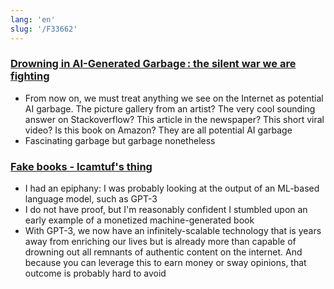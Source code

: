 ```yaml
---
lang: 'en'
slug: '/F33662'
---
```


### [Drowning in AI-Generated Garbage : the silent war we are fighting](https://ploum.net/2022-12-05-drowning-in-ai-generated-garbage.html)

- From now on, we must treat anything we see on the Internet as potential AI garbage. The picture gallery from an artist? The very cool sounding answer on Stackoverflow? This article in the newspaper? This short viral video? Is this book on Amazon? They are all potential AI garbage
- Fascinating garbage but garbage nonetheless

### [Fake books - lcamtuf's thing](https://lcamtuf.substack.com/p/fake-books)

- I had an epiphany: I was probably looking at the output of an ML-based language model, such as GPT-3
- I do not have proof, but I'm reasonably confident I stumbled upon an early example of a monetized machine-generated book
- With GPT-3, we now have an infinitely-scalable technology that is years away from enriching our lives but is already more than capable of drowning out all remnants of authentic content on the internet. And because you can leverage this to earn money or sway opinions, that outcome is probably hard to avoid
